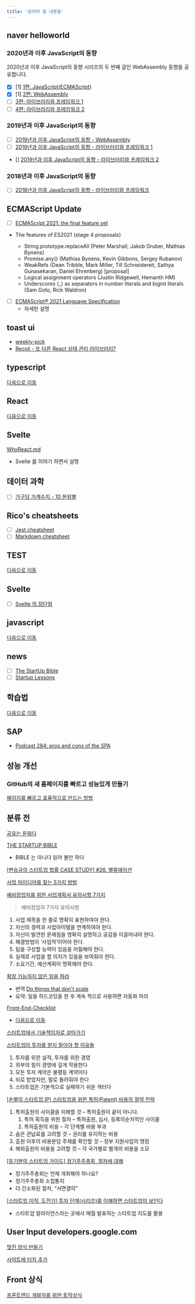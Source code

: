 ```yaml
---
title: '읽어야 할 내용들'
---
```


## naver helloworld

### 2020년과 이후 JavaScript의 동향

2020년과 이후 JavaScript의 동향 시리즈의 두 번째 글인 WebAssembly 동향을 공유합니다.

-   [x] [1] [1편: JavaScript(ECMAScript)](https://d2.naver.com/helloworld/4268738)
-   [x] [1] [2편: WebAssembly](https://d2.naver.com/helloworld/8257914)
-   [ ] [3편: 라이브러리와 프레임워크 1](https://d2.naver.com/helloworld/7226235)
-   [ ] [4편: 라이브러리와 프레임워크 2](https://d2.naver.com/helloworld/6951656)

### 2019년과 이후 JavaScript의 동향

-   [ ] [2019년과 이후 JavaScript의 동향 - WebAssembly](https://d2.naver.com/helloworld/8786166)
-   [ ] [2019년과 이후 JavaScript의 동향 - 라이브러리와 프레임워크 1](https://d2.naver.com/helloworld/0145894)
-   [] [2019년과 이후 JavaScript의 동향 - 라이브러리와 프레임워크 2](https://d2.naver.com/helloworld/2108442)

### 2018년과 이후 JavaScript의 동향

-   [ ] [2018년과 이후 JavaScript의 동향 - 라이브러리와 프레임워크](https://d2.naver.com/helloworld/3259111)

## ECMAScript Update

-   [ ] [ECMAScript 2021: the final feature set](https://2ality.com/2020/09/ecmascript-2021.html)
-   The features of ES2021 (stage 4 proposals)

    -   String.prototype.replaceAll (Peter Marshall, Jakob Gruber, Mathias Bynens)
    -   Promise.any() (Mathias Bynens, Kevin Gibbons, Sergey Rubanov)
    -   WeakRefs (Dean Tribble, Mark Miller, Till Schneidereit, Sathya Gunasekaran, Daniel Ehrenberg) [proposal]
    -   Logical assignment operators (Justin Ridgewell, Hemanth HM)
    -   Underscores (\_) as separators in number literals and bigint literals (Sam Goto, Rick Waldron)

-   [ ] [ECMAScript® 2021 Language Specification](https://tc39.es/ecma262/2021/#sec-hosts-and-implementations)
    -   자세한 설명

## toast ui

-   [weekly-pick](https://ui.toast.com/weekly-pick/ko/)
-   [Recoil - 또 다른 React 상태 관리 라이브러리?](https://ui.toast.com/weekly-pick/ko_20200616)

## typescript

[다음으로 이동](/typescript)

## React

[다음으로 이동](/react)

## Svelte

[WhyReact.md](https://gist.github.com/sebmarkbage/a5ef436427437a98408672108df01919)

-   Svelte 를 이야기 하면서 설명

## 데이터 과학

-   [ ] [가구당 가계수지 - 10 분위별](https://statkclee.github.io/viz/viz-household-balance-deciles.html#major-surplus)

## Rico's cheatsheets

-   [ ] [Jest cheatsheet](https://devhints.io/jest)
-   [ ] [Markdown cheatsheet](https://devhints.io/markdown)

## TEST

[다음으로 이동](/front-test)

## Svelte

-   [ ] [Svelte 의 장단점](https://gist.github.com/rabelais88/19bfe8dfd29d901554389f0a8cc8947a)

## javascript

[다음으로 이동](/vanilla-javascript)

## news

-   [ ] [The StartUp Bible](https://www.thestartupbible.com/)
-   [ ] [Startup Lessons](http://tkim.co/)

## 학습법

[다음으로 이동](/working)

## SAP

-   [Podcast 284: pros and cons of the SPA](https://stackoverflow.blog/2020/11/06/podcast-284-pros-and-cons-of-the-spa/?utm_source=Iterable&utm_medium=email&utm_campaign=the_overflow_newsletter)

## 성능 개선

### GitHub의 새 홈페이지를 빠르고 성능있게 만들기

[페이지를 빠르고 효율적으로 만드는 방법](https://github.blog/2021-01-29-making-githubs-new-homepage-fast-and-performant/)

## 분류 전

[공유는 문화다](https://techhtml.github.io/blog/2016/05/developer)

[THE STARTUP BIBLE](https://www.thestartupbible.com/)

-   BIBLE 는 아니다 읽어 볼만 하다

[[변승규의 스타트업 법률 CASE STUDY] #26. 밸류에이션](https://platum.kr/archives/157480)

[사업 아이디어를 찾는 5가지 방법](http://tkim.co/2020/11/10/7ways-for-startup-ideas/)

[예비창업자를 위한 사업계획서 유의사항 7가지](https://blog.naver.com/bltpatentlaw/222293521101)

> 예비창업자 7가지 유의사항

1. 사업 제목을 한 줄로 명확히 표현하여야 한다.
2. 자신의 경력과 사업아이템을 연계하여야 한다.
3. 자신이 발견한 문제점을 명확히 설명하고 공감을 이끌어내야 한다.
4. 해결방법이 ‘사업적’이어야 한다.
5. 팀을 구성할 능력이 있음을 어필해야 한다.
6. 실제로 사업을 할 의지가 있음을 보여줘야 한다.
7. 소요기간, 예산계획이 명확해야 한다.

[확장 가능하지 않은 일을 하라](https://brunch.co.kr/@jaemyungshin/3)

-   번역 [Do things that don't scale](http://paulgraham.com/ds.html)
-   요약: 일을 하드코딩을 한 후 계속 적으로 사용하면 자동화 하라

[Front-End-Checklist](https://github.com/thedaviddias/Front-End-Checklist)

-   [다음으로 이동](/front-end-checklist)

[스타트업에서 기술책임자로 살아가기](https://www.slideshare.net/lqez/ss-36301654?fbclid=IwAR0loXU9F4FgEGgGfh4r39a2atj_b5PbJUjfBaRH9EZZvbyU7i_uNZZZm2Y)

[스타트업이 투자를 받지 말아야 할 이유들](https://brunch.co.kr/@mobiinside/2834)

1. 투자를 위한 실적, 투자를 위한 경영
2. 외부의 힘이 경영에 깊게 작용한다
3. 모든 투자 계약은 불평등 계약이다
4. 되로 받았지만, 말로 돌려줘야 한다
5. 스타트업은 기본적으로 실패하기 쉬운 섹터다

[[손별의 스타트업 IP] 스타트업을 위한 특허(Patent) 비용의 절약 전략](https://www.mobiinside.co.kr/2021/03/05/startup-patent/)

1. 특허출원의 사이클을 이해할 것 – 특허출원이 끝이 아니다.
    1. 특허 획득을 위한 절차 – 특허출원, 심사, 등록의순차적인 사이클
    2. 특허출원의 비용 – 각 단계별 비용 부과
2. 숨은 관납료를 고려할 것 – 권리를 유지하는 비용
3. 출원 이후의 비용분담 주체를 확인할 것 – 정부 지원사업의 맹점
4. 해외출원의 비용을 고려할 것 – 각 국가별로 별개의 비용을 소모

[[등기맨의 스타트업 가이드] 정기주주총회, 절차에 대해](https://www.venturesquare.net/824462)

-   정기주주총회는 언제 개최해야 하나요?
-   정기주주총회 소집통지
-   더 간소화된 절차, “서면결의”

[[스타트업 이직, 도전기] 투자 단계(시리즈)를 이해하면 스타트업이 보인다](https://www.mobiinside.co.kr/2021/03/23/startup-series/)

-   스타트업 얼라이언스라는 곳에서 매월 발표하는 스타트업 지도를 활용

## User Input developers.google.com

[멋진 양식 만들기](https://developers.google.com/web/fundamentals/design-and-ux/input/forms?hl=ko)

[사이트에 터치 추가](https://developers.google.com/web/fundamentals/design-and-ux/input/touch?hl=ko)

## Front 상식

[프론트엔드 개발자를 위한 토막상식](https://steemit.com/front-end/@caesium133/4dkun)
